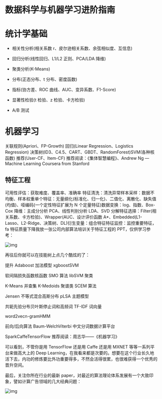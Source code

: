 # 数据科学与机器学习进阶指南

# 统计学基础

- 相关性分析(相关系数 r、皮尔逊相关系数、余弦相似度、互信息)

- 回归分析(线性回归、L1/L2 正则、PCA/LDA 降维)

- 聚类分析(K-Means)

- 分布(正态分布、t 分布、密度函数)

- 指标(协方差、ROC 曲线、AUC、变异系数、F1-Score)

- 显著性检验(t 检验、z 检验、卡方检验)

- A/B 测试

# 机器学习

关联规则(Apriori、FP-Growth)
回归(Linear Regression、Logistics Regression)
决策树(ID3、C4.5、CART、GBDT、RandomForest)SVM(各种核函数)
推荐(User-CF、Item-CF)
推荐阅读：《集体智慧编程》、Andrew Ng — Machine Learning Coursera from Stanford

## 特征工程

可用性评估：获取难度、覆盖率、准确率
特征清洗：清洗异常样本采样：数据不均衡、样本权重单个特征：无量纲化(标准化、归一化)、二值化、离散化、缺失值(均值)、哑编码(一个定性特征扩展为 N 个定量特征)数据变换：log、指数、Box-Cox 降维：主成分分析 PCA、线性判别分析 LDA、SVD 分解特征选择：Filter(相关系数、卡方检验)、Wrapper(AUC、设计评价函数 A\*、Embedded(L1-Lasso、L2-Ridge、决策树、DL)衍生变量：组合特征特征监控：监控重要特征，fa 特征质量下降我放一张公司内部算法培训关于特征工程的 PPT，仅供学习参考：

![img](https://pic4.zhimg.com/v2-0c488d35e35e491b354e293aec574277_b.png)

再往后你就可以在技能树上点几个酷炫的了：

提升 Adaboost 加法模型 xgboostSVM

软间隔损失函数核函数 SMO 算法 libSVM 聚类

K-Means 并查集 K-Medoids 聚谱类 SCEM 算法

Jensen 不等式混合高斯分布 pLSA 主题模型

共轭先验分布贝叶斯停止词和高频词 TF-IDF 词向量

word2vecn-gramHMM

前向/后向算法 Baum-WelchViterbi 中文分词数据计算平台

SparkCaffeTensorFlow 推荐阅读：周志华——《机器学习》

可以看到，不管你是用 TensorFlow 还是用 Caffe 还是用 MXNET 等等一系列平台来做高大上的 Deep Learning，在我看来都是次要的。想要在这个行业长久地活下去，内功的修炼要比外功重要得多，不然会活得很累，也很难获得一个优秀的晋升空间。

最后，关注你所在行业的最新 paper，对最近的算法理论体系发展有一个大致印象，譬如计算广告领域的几大经典问题：

![img](https://pic4.zhimg.com/v2-1c3851d3910d380f2e26d9030f101317_b.png)
